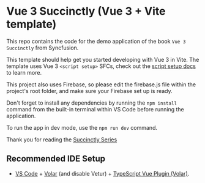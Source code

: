 # Vue 3 Succinctly (Vue 3 + Vite template)

This repo contains the code for the demo application of the book `Vue 3 Succinctly` from Syncfusion.

This template should help get you started developing with Vue 3 in Vite. The template uses Vue 3 `<script setup>` SFCs, check out the [script setup docs](https://v3.vuejs.org/api/sfc-script-setup.html#sfc-script-setup) to learn more.

This project also uses Firebase, so please edit the firebase.js file within the project's root folder, and make sure your Firebase set up is ready.

Don't forget to install any dependencies by running the `npm install` command from the built-in terminal within VS Code before running the application.

To run the app in dev mode, use the `npm run dev` command.

Thank you for reading the [Succinctly Series](https://www.syncfusion.com/succinctly-free-ebooks)

## Recommended IDE Setup

- [VS Code](https://code.visualstudio.com/) + [Volar](https://marketplace.visualstudio.com/items?itemName=Vue.volar) (and disable Vetur) + [TypeScript Vue Plugin (Volar)](https://marketplace.visualstudio.com/items?itemName=Vue.vscode-typescript-vue-plugin).
